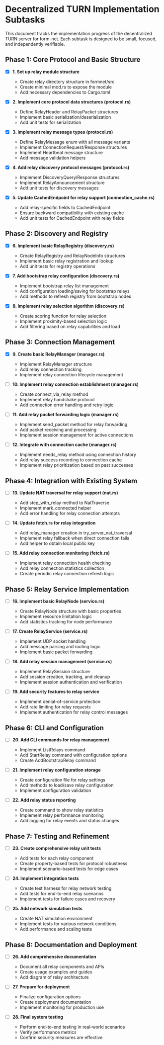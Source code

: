 # Decentralized TURN Implementation Subtasks

This document tracks the implementation progress of the decentralized TURN server for form-net. Each subtask is designed to be small, focused, and independently verifiable.

## Phase 1: Core Protocol and Basic Structure

- [x] **1. Set up relay module structure**
  - Create relay directory structure in formnet/src
  - Create minimal mod.rs to expose the module
  - Add necessary dependencies to Cargo.toml

- [x] **2. Implement core protocol data structures (protocol.rs)**
  - Define RelayHeader and RelayPacket structures
  - Implement basic serialization/deserialization
  - Add unit tests for serialization

- [x] **3. Implement relay message types (protocol.rs)**
  - Define RelayMessage enum with all message variants
  - Implement ConnectionRequest/Response structures
  - Implement Heartbeat message structure
  - Add message validation helpers

- [x] **4. Add relay discovery protocol messages (protocol.rs)**
  - Implement DiscoveryQuery/Response structures
  - Implement RelayAnnouncement structure
  - Add unit tests for discovery messages

- [x] **5. Update CachedEndpoint for relay support (connection_cache.rs)**
  - Add relay-specific fields to CachedEndpoint
  - Ensure backward compatibility with existing cache
  - Add unit tests for CachedEndpoint with relay fields

## Phase 2: Discovery and Registry

- [x] **6. Implement basic RelayRegistry (discovery.rs)**
  - Create RelayRegistry and RelayNodeInfo structures
  - Implement basic relay registration and lookup
  - Add unit tests for registry operations

- [x] **7. Add bootstrap relay configuration (discovery.rs)**
  - Implement bootstrap relay list management
  - Add configuration loading/saving for bootstrap relays
  - Add methods to refresh registry from bootstrap nodes

- [x] **8. Implement relay selection algorithm (discovery.rs)**
  - Create scoring function for relay selection
  - Implement proximity-based selection logic
  - Add filtering based on relay capabilities and load

## Phase 3: Connection Management

- [x] **9. Create basic RelayManager (manager.rs)**
  - Implement RelayManager structure
  - Add relay connection tracking
  - Implement relay connection lifecycle management

- [ ] **10. Implement relay connection establishment (manager.rs)**
  - Create connect_via_relay method
  - Implement relay handshake protocol
  - Add connection error handling and retry logic

- [ ] **11. Add relay packet forwarding logic (manager.rs)**
  - Implement send_packet method for relay forwarding
  - Add packet receiving and processing
  - Implement session management for active connections

- [ ] **12. Integrate with connection cache (manager.rs)**
  - Implement needs_relay method using connection history
  - Add relay success recording to connection cache
  - Implement relay prioritization based on past successes

## Phase 4: Integration with Existing System

- [ ] **13. Update NAT traversal for relay support (nat.rs)**
  - Add step_with_relay method to NatTraverse
  - Implement mark_connected helper
  - Add error handling for relay connection attempts

- [ ] **14. Update fetch.rs for relay integration**
  - Add relay_manager creation in try_server_nat_traversal
  - Implement relay fallback when direct connection fails
  - Add helper to obtain local public key

- [ ] **15. Add relay connection monitoring (fetch.rs)**
  - Implement relay connection health checking
  - Add relay connection statistics collection
  - Create periodic relay connection refresh logic

## Phase 5: Relay Service Implementation

- [ ] **16. Implement basic RelayNode (service.rs)**
  - Create RelayNode structure with basic properties
  - Implement resource limitation logic
  - Add statistics tracking for node performance

- [ ] **17. Create RelayService (service.rs)**
  - Implement UDP socket handling
  - Add message parsing and routing logic
  - Implement basic packet forwarding

- [ ] **18. Add relay session management (service.rs)**
  - Implement RelaySession structure
  - Add session creation, tracking, and cleanup
  - Implement session authentication and verification

- [ ] **19. Add security features to relay service**
  - Implement denial-of-service protection
  - Add rate limiting for relay requests
  - Implement authentication for relay control messages

## Phase 6: CLI and Configuration

- [ ] **20. Add CLI commands for relay management**
  - Implement ListRelays command
  - Add StartRelay command with configuration options
  - Create AddBootstrapRelay command

- [ ] **21. Implement relay configuration storage**
  - Create configuration file for relay settings
  - Add methods to load/save relay configuration
  - Implement configuration validation

- [ ] **22. Add relay status reporting**
  - Create command to show relay statistics
  - Implement relay performance monitoring
  - Add logging for relay events and status changes

## Phase 7: Testing and Refinement

- [ ] **23. Create comprehensive relay unit tests**
  - Add tests for each relay component
  - Create property-based tests for protocol robustness
  - Implement scenario-based tests for edge cases

- [ ] **24. Implement integration tests**
  - Create test harness for relay network testing
  - Add tests for end-to-end relay scenarios
  - Implement tests for failure cases and recovery

- [ ] **25. Add network simulation tests**
  - Create NAT simulation environment
  - Implement tests for various network conditions
  - Add performance and scaling tests

## Phase 8: Documentation and Deployment

- [ ] **26. Add comprehensive documentation**
  - Document all relay components and APIs
  - Create usage examples and guides
  - Add diagram of relay architecture

- [ ] **27. Prepare for deployment**
  - Finalize configuration options
  - Create deployment documentation
  - Implement monitoring for production use

- [ ] **28. Final system testing**
  - Perform end-to-end testing in real-world scenarios
  - Verify performance metrics
  - Confirm security measures are effective 